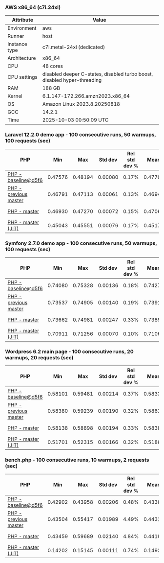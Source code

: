 ### AWS x86_64 (c7i.24xl)

|  Attribute    |     Value      |
|---------------|----------------|
| Environment   |aws|
| Runner        |host|
| Instance type |c7i.metal-24xl (dedicated)|
| Architecture  |x86_64
| CPU           |48 cores|
| CPU settings  |disabled deeper C-states, disabled turbo boost, disabled hyper-threading|
| RAM           |188 GB|
| Kernel        |6.1.147-172.266.amzn2023.x86_64|
| OS            |Amazon Linux 2023.8.20250818|
| GCC           |14.2.1|
| Time          |2025-10-03 00:50:09 UTC|

### Laravel 12.2.0 demo app - 100 consecutive runs, 50 warmups, 100 requests (sec)

|     PHP     |     Min     |     Max     |    Std dev   | Rel std dev % |  Mean  | Mean diff % |   Median   | Median diff % |   Skew  | P-value |  Instr count  |     Memory    |
|-------------|-------------|-------------|--------------|---------------|--------|-------------|------------|---------------|---------|---------|---------------|---------------|
|[PHP - baseline@d5f6](https://github.com/php/php-src/commit/d5f6e56610)|0.47576|0.48194|0.00080|0.17%|0.47705|0.00%|0.47693|0.00%|2.744|0.999|180950149|43.68 MB|
|[PHP - previous master](https://github.com/php/php-src/commit/3ac43296aa)|0.46791|0.47113|0.00061|0.13%|0.46941|-1.60%|0.46933|-1.59%|0.656|0.000|176331233|44.31 MB|
|[PHP - master](https://github.com/php/php-src/commit/28fd7597ba)|0.46930|0.47270|0.00072|0.15%|0.47065|-1.34%|0.47059|-1.33%|0.840|0.000|176406363|44.32 MB|
|[PHP - master (JIT)](https://github.com/php/php-src/commit/28fd7597ba)|0.45043|0.45551|0.00076|0.17%|0.45170|-5.31%|0.45163|-5.30%|1.582|0.000|147890296|53.46 MB|

### Symfony 2.7.0 demo app - 100 consecutive runs, 50 warmups, 100 requests (sec)

|     PHP     |     Min     |     Max     |    Std dev   | Rel std dev % |  Mean  | Mean diff % |   Median   | Median diff % |   Skew  | P-value |  Instr count  |     Memory    |
|-------------|-------------|-------------|--------------|---------------|--------|-------------|------------|---------------|---------|---------|---------------|---------------|
|[PHP - baseline@d5f6](https://github.com/php/php-src/commit/d5f6e56610)|0.74080|0.75328|0.00136|0.18%|0.74271|0.00%|0.74253|0.00%|4.825|0.999|291623937|40.28 MB|
|[PHP - previous master](https://github.com/php/php-src/commit/3ac43296aa)|0.73537|0.74905|0.00140|0.19%|0.73917|-0.48%|0.73896|-0.48%|3.593|0.000|287342804|40.55 MB|
|[PHP - master](https://github.com/php/php-src/commit/28fd7597ba)|0.73662|0.74981|0.00247|0.33%|0.73892|-0.51%|0.73815|-0.59%|2.430|0.000|287356055|40.57 MB|
|[PHP - master (JIT)](https://github.com/php/php-src/commit/28fd7597ba)|0.70911|0.71256|0.00070|0.10%|0.71067|-4.31%|0.71065|-4.29%|0.087|0.000|267718709|47.85 MB|

### Wordpress 6.2 main page - 100 consecutive runs, 20 warmups, 20 requests (sec)

|     PHP     |     Min     |     Max     |    Std dev   | Rel std dev % |  Mean  | Mean diff % |   Median   | Median diff % |   Skew  | P-value |  Instr count  |     Memory    |
|-------------|-------------|-------------|--------------|---------------|--------|-------------|------------|---------------|---------|---------|---------------|---------------|
|[PHP - baseline@d5f6](https://github.com/php/php-src/commit/d5f6e56610)|0.58101|0.59481|0.00214|0.37%|0.58338|0.00%|0.58268|0.00%|2.215|0.999|1123335823|43.58 MB|
|[PHP - previous master](https://github.com/php/php-src/commit/3ac43296aa)|0.58380|0.59239|0.00190|0.32%|0.58610|0.47%|0.58542|0.47%|1.475|0.000|1120241573|44.14 MB|
|[PHP - master](https://github.com/php/php-src/commit/28fd7597ba)|0.58138|0.58898|0.00194|0.33%|0.58385|0.08%|0.58311|0.07%|1.320|0.000|1120242715|44.14 MB|
|[PHP - master (JIT)](https://github.com/php/php-src/commit/28fd7597ba)|0.51701|0.52315|0.00166|0.32%|0.51866|-11.10%|0.51812|-11.08%|1.514|0.000|866313309|61.56 MB|

### bench.php - 100 consecutive runs, 10 warmups, 2 requests (sec)

|     PHP     |     Min     |     Max     |    Std dev   | Rel std dev % |  Mean  | Mean diff % |   Median   | Median diff % |   Skew  | P-value |  Instr count  |     Memory    |
|-------------|-------------|-------------|--------------|---------------|--------|-------------|------------|---------------|---------|---------|---------------|---------------|
|[PHP - baseline@d5f6](https://github.com/php/php-src/commit/d5f6e56610)|0.42902|0.43958|0.00206|0.48%|0.43361|0.00%|0.43342|0.00%|0.544|0.999|2020638218|26.62 MB|
|[PHP - previous master](https://github.com/php/php-src/commit/3ac43296aa)|0.43504|0.55417|0.01989|4.49%|0.44313|2.20%|0.43885|1.25%|4.736|0.000|2020595050|26.98 MB|
|[PHP - master](https://github.com/php/php-src/commit/28fd7597ba)|0.43459|0.59689|0.02140|4.84%|0.44196|1.93%|0.43819|1.10%|5.956|0.000|2020595091|27.03 MB|
|[PHP - master (JIT)](https://github.com/php/php-src/commit/28fd7597ba)|0.14202|0.15145|0.00111|0.74%|0.14922|-65.59%|0.14920|-65.58%|-2.579|0.000|536613234|27.82 MB|
